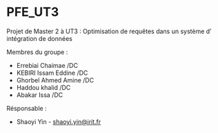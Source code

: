 # PFE_UT3
Projet de Master 2 à UT3 : Optimisation de requêtes  dans un système d’ intégration de données 

Membres du groupe : 
- Errebiai Chaimae /DC
- KEBIRI Issam Eddine /DC
- Ghorbel Ahmed Amine /DC
- Haddou khalid /DC
- Abakar Issa /DC

Résponsable : 
- Shaoyi Yin - shaoyi.yin@irit.fr
